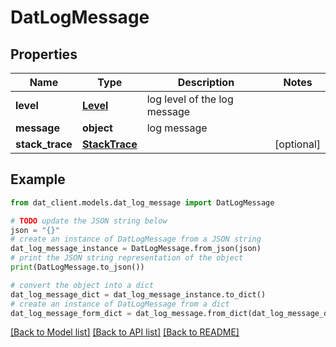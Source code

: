 # DatLogMessage


## Properties

Name | Type | Description | Notes
------------ | ------------- | ------------- | -------------
**level** | [**Level**](Level.md) | log level of the log message | 
**message** | **object** | log message | 
**stack_trace** | [**StackTrace**](StackTrace.md) |  | [optional] 

## Example

```python
from dat_client.models.dat_log_message import DatLogMessage

# TODO update the JSON string below
json = "{}"
# create an instance of DatLogMessage from a JSON string
dat_log_message_instance = DatLogMessage.from_json(json)
# print the JSON string representation of the object
print(DatLogMessage.to_json())

# convert the object into a dict
dat_log_message_dict = dat_log_message_instance.to_dict()
# create an instance of DatLogMessage from a dict
dat_log_message_form_dict = dat_log_message.from_dict(dat_log_message_dict)
```
[[Back to Model list]](../README.md#documentation-for-models) [[Back to API list]](../README.md#documentation-for-api-endpoints) [[Back to README]](../README.md)


